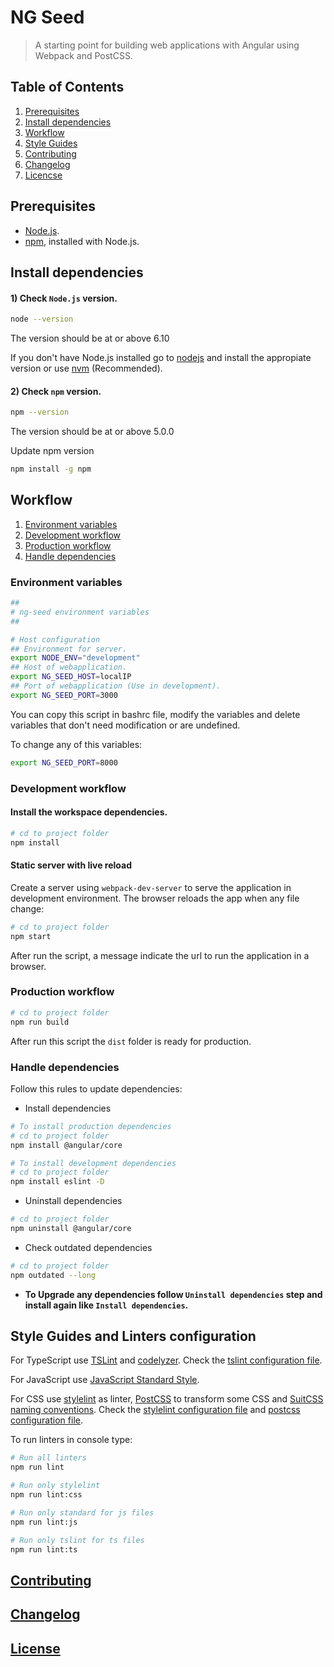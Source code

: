 # NG Seed

> A starting point for building web applications with Angular using Webpack and PostCSS.


## Table of Contents

  1. [Prerequisites](#prerequisites)
  1. [Install dependencies](#install-dependencies)
  1. [Workflow](#workflow)
  1. [Style Guides](#style-guides-and-linters-configuration)
  1. [Contributing](#contributing)
  1. [Changelog](#changelog)
  1. [Licencse](#license)


## Prerequisites

- [Node.js](https://nodejs.org/en/download/).
- [npm](https://www.npmjs.com/), installed with Node.js.


## Install dependencies

#### 1) Check `Node.js` version.

```sh
node --version
```
The version should be at or above 6.10

If you don't have Node.js installed go to [nodejs](https://nodejs.org/en/download/) and install the appropiate version or use [nvm](http://www.sergiolepore.net/2014/06/30/nvm-instalando-y-usando-node-version-manager/) (Recommended).

#### 2) Check `npm` version.

```sh
npm --version
```
The version should be at or above 5.0.0

Update npm version

```sh
npm install -g npm
```


## Workflow

  1. [Environment variables](#environment-variables)
  1. [Development workflow](#development-workflow)
  1. [Production workflow](#production-workflow)
  1. [Handle dependencies](#handle-dependencies)

### Environment variables

```sh
##
# ng-seed environment variables
##

# Host configuration
## Environment for server.
export NODE_ENV="development"
## Host of webapplication.
export NG_SEED_HOST=localIP
## Port of webapplication (Use in development).
export NG_SEED_PORT=3000
```

You can copy this script in bashrc file, modify the variables and delete variables that don't need modification or are undefined.

To change any of this variables:

```sh
export NG_SEED_PORT=8000
```

### Development workflow

#### Install the workspace dependencies.

```sh
# cd to project folder
npm install
```

#### Static server with live reload
Create a server using `webpack-dev-server` to serve the application in development environment.
The browser reloads the app when any file change:

```sh
# cd to project folder
npm start
```

After run the script, a message indicate the url to run the application in a browser.

### Production workflow

```sh
# cd to project folder
npm run build
```

After run this script the `dist` folder is ready for production.

### Handle dependencies
Follow this rules to update dependencies:

- Install dependencies

```sh
# To install production dependencies
# cd to project folder
npm install @angular/core

# To install development dependencies
# cd to project folder
npm install eslint -D
```

- Uninstall dependencies

```sh
# cd to project folder
npm uninstall @angular/core
```

- Check outdated dependencies

```sh
# cd to project folder
npm outdated --long
```

- **To Upgrade any dependencies follow `Uninstall dependencies` step and install again like `Install dependencies`.**


## Style Guides and Linters configuration

For TypeScript use [TSLint](https://palantir.github.io/tslint/) and [codelyzer](http://codelyzer.com/). Check the [tslint configuration file](tslint.json).

For JavaScript use [JavaScript Standard Style](https://standardjs.com/).

For CSS use [stylelint](https://stylelint.io/) as linter, [PostCSS](http://postcss.org/) to transform some CSS and [SuitCSS naming conventions](https://github.com/suitcss/suit/blob/master/doc/naming-conventions.md). Check the [stylelint configuration file](stylelint.config.js) and [postcss configuration file](postcss.config.js).

To run linters in console type:

```sh
# Run all linters
npm run lint

# Run only stylelint
npm run lint:css

# Run only standard for js files
npm run lint:js

# Run only tslint for ts files
npm run lint:ts
```


## [Contributing](CONTRIBUTING.md)


## [Changelog](CHANGELOG.md)


## [License](LICENSE.md)

